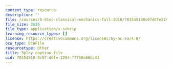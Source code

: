 ```yaml
---
content_type: resource
description: ''
file: /courses/8-01sc-classical-mechanics-fall-2016/701545188c07d0fe2294f7760e86bc43_V-fy33vi-64.srt
file_size: 2638
file_type: application/x-subrip
learning_resource_types: []
license: https://creativecommons.org/licenses/by-nc-sa/4.0/
ocw_type: OCWFile
resourcetype: Other
title: 3play caption file
uid: 70154518-8c07-d0fe-2294-f7760e86bc43
---
```

